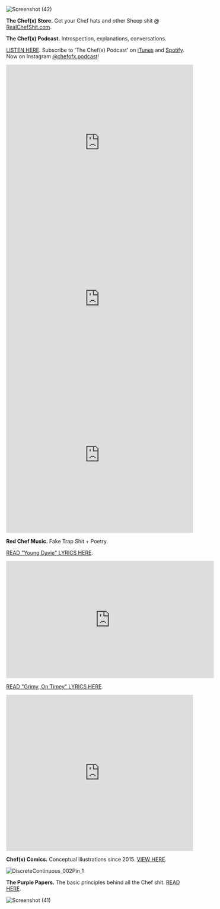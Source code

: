 ![Screenshot (42)](https://user-images.githubusercontent.com/25256570/63829818-63f9df80-c91f-11e9-8613-6509c6cfada5.png)

**The Chef(x) Store.** Get your Chef hats and other Sheep shit @ [RealChefShit.com](http://www.realchefshit.com).

**The Chef(x) Podcast.** Introspection, explanations, conversations. 

[LISTEN HERE](https://www.youtube.com/playlist?list=PLpf-EegYnknQoeSkuJC-Tj7xEVUT-hO1a). Subscribe to 'The Chef(x) Podcast' on [iTunes](https://itunes.apple.com/us/podcast/the-chef-x-podcast/id1304107115?mt=2) and [Spotify](https://open.spotify.com/show/2621Jbw5efMNSr9MeSAR7M). Now on Instagram [@chefofx.podcast](https://www.instagram.com/chefofx.podcast/?hl=en)!

<iframe width="100%" height="420" src="https://www.youtube.com/embed/43CX_yflWjI" frameborder="0" allow="accelerometer; autoplay; encrypted-media; gyroscope; picture-in-picture" allowfullscreen></iframe>

<iframe width="100%" height="420" src="https://www.youtube.com/embed/5I0UFEAMZnY" frameborder="0" allow="accelerometer; autoplay; encrypted-media; gyroscope; picture-in-picture" allowfullscreen></iframe>

<iframe width="100%" height="420" src="https://www.youtube.com/embed/XWmsf7_eDBE" frameborder="0" allow="accelerometer; autoplay; encrypted-media; gyroscope; picture-in-picture" allowfullscreen></iframe>

**Red Chef Music.** Fake Trap Shit + Poetry. 

[READ "Young Davie" LYRICS HERE](https://drive.google.com/open?id=1YJeulvsBUr8Uhu7fUfc7OgZoc3fLVW3l).


<iframe width="560" height="315" src="https://www.youtube.com/embed/I1Afki_yZJw" frameborder="0" allow="accelerometer; autoplay; encrypted-media; gyroscope; picture-in-picture" allowfullscreen></iframe>

[READ "Grimy, On Timey" LYRICS HERE](https://drive.google.com/open?id=19FhazVYzeHnSYLn3CVr_qpf_rfX84Km6).

<iframe width="100%" height="420" src="https://www.youtube.com/embed/ieA2Si4TwOk" frameborder="0" allow="accelerometer; autoplay; encrypted-media; gyroscope; picture-in-picture" allowfullscreen></iframe>

**Chef(x) Comics.** Conceptual illustrations since 2015. [VIEW HERE](https://www.instagram.com/chefofx/?hl=en).

![DiscreteContinuous_002Pin_1](https://user-images.githubusercontent.com/25256570/63497391-7fc13980-c478-11e9-9167-feaada70162d.png)


**The Purple Papers.** The basic principles behind all the Chef shit. [READ HERE](https://drive.google.com/open?id=1eIErGm1g7K4sz4WCqiIOiKoobbV-yN7-).  

![Screenshot (41)](https://user-images.githubusercontent.com/25256570/63829817-63614900-c91f-11e9-89be-9d4bfb09b49c.png)


